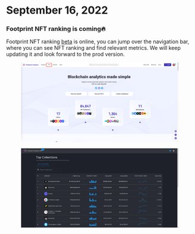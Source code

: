 # September 16, 2022

### Footprint NFT ranking is coming:fire:

Footprint NFT ranking [beta](https://nft.footprint.network/) is online, you can jump over the navigation bar, where you can see NFT ranking and find relevant metrics. We will keep updating it and look forward to the prod version.

<figure><img src="../../.gitbook/assets/image.png" alt=""><figcaption></figcaption></figure>

<figure><img src="../../.gitbook/assets/image (6).png" alt=""><figcaption></figcaption></figure>
